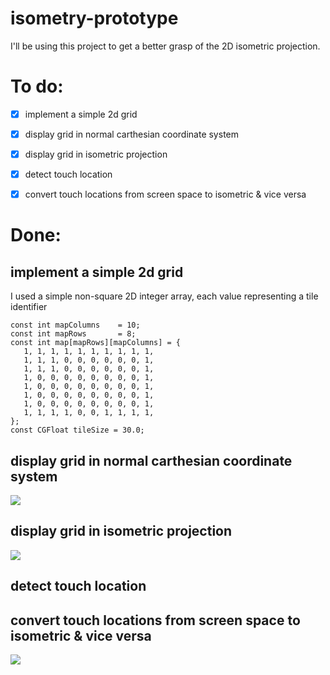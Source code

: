 isometry-prototype
===

I'll be using this project to get a better grasp of the 2D isometric projection.

To do:
===
- [x] implement a simple 2d grid
- [x] display grid in normal carthesian coordinate system
- [x] display grid in isometric projection
- [x] detect touch location
- [x] convert touch locations from screen space to isometric & vice versa


Done:
===

implement a simple 2d grid
---

I used a simple non-square 2D integer array, each value representing a tile identifier

    const int mapColumns    = 10;
    const int mapRows       = 8;
    const int map[mapRows][mapColumns] = {
       1, 1, 1, 1, 1, 1, 1, 1, 1, 1,
       1, 1, 1, 0, 0, 0, 0, 0, 0, 1,
       1, 1, 1, 0, 0, 0, 0, 0, 0, 1,
       1, 0, 0, 0, 0, 0, 0, 0, 0, 1,
       1, 0, 0, 0, 0, 0, 0, 0, 0, 1,
       1, 0, 0, 0, 0, 0, 0, 0, 0, 1,
       1, 0, 0, 0, 0, 0, 0, 0, 0, 1,
       1, 1, 1, 1, 0, 0, 1, 1, 1, 1,
    };
    const CGFloat tileSize = 30.0;
    
display grid in normal carthesian coordinate system
---
![](http://i.imgur.com/qjFMv4r.png)

display grid in isometric projection
---
![](http://i.imgur.com/NLVmB3T.png)

detect touch location
---
convert touch locations from screen space to isometric & vice versa
---
![](http://i.imgur.com/Aaiw4uY.png)
